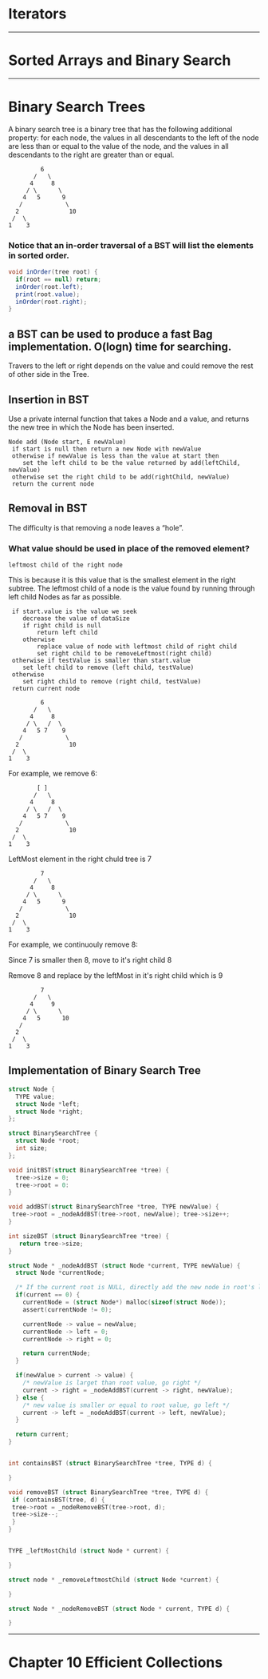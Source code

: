 # Iterators


****
# Sorted Arrays and Binary Search


***
# Binary Search Trees

A binary search tree is a binary tree that has the following additional property: for each node, the values in all descendants to the left of the node are less than or equal to the value of the node, and the values in all descendants to the right are greater than or equal.

```
         6
       /   \
      4     8
     / \      \
    4   5      9
   /            \
  2              10
 /  \
1    3  
```

### Notice that an in-order traversal of a BST will list the elements in sorted order. 

```java
void inOrder(tree root) {
  if(root == null) return;
  inOrder(root.left);
  print(root.value);
  inOrder(root.right);
}
```

## a BST can be used to produce a fast Bag implementation. O(logn) time for searching.

Travers to the left or right depends on the value and could remove the rest of other side in the Tree.

## Insertion in BST

Use a private internal function that takes a Node and a value, and returns the new tree in which the Node has been inserted.

```
Node add (Node start, E newValue)
 if start is null then return a new Node with newValue
 otherwise if newValue is less than the value at start then
    set the left child to be the value returned by add(leftChild, newValue)
 otherwise set the right child to be add(rightChild, newValue)
 return the current node
```

## Removal in BST

The difficulty is that removing a node leaves a “hole”. 

### What value should be used in place of the removed element? 

```
leftmost child of the right node
```

This is because it is this value that is the smallest element in the right subtree. The leftmost child of a node is the value found by running through left child Nodes as far as possible.


```
 if start.value is the value we seek
    decrease the value of dataSize
    if right child is null
        return left child
    otherwise
        replace value of node with leftmost child of right child
        set right child to be removeLeftmost(right child)
 otherwise if testValue is smaller than start.value
    set left child to remove (left child, testValue)
 otherwise
    set right child to remove (right child, testValue)
 return current node
```


```
         6
       /   \
      4     8
     / \   /  \
    4   5 7    9
   /            \
  2              10
 /  \
1    3  
```

For example, we remove 6:

```
        [ ]
       /   \
      4     8
     / \   /  \
    4   5 7    9
   /            \
  2              10
 /  \
1    3  
```

LeftMost element in the right chuld tree is 7

```
         7
       /   \
      4     8
     / \      \
    4   5      9
   /            \
  2              10
 /  \
1    3  
```

For example, we continuouly remove 8:

Since 7 is smaller then 8, move to it's right child 8

Remove 8 and replace by the leftMost in it's right child which is 9

```
         7
       /   \
      4     9
     / \      \
    4   5      10
   /           
  2              
 /  \
1    3  
```

## Implementation of Binary Search Tree

```c
struct Node {
  TYPE value;
  struct Node *left;
  struct Node *right;
};

struct BinarySearchTree {
  struct Node *root;
  int size;
};

void initBST(struct BinarySearchTree *tree) { 
  tree->size = 0; 
  tree->root = 0: 
}

void addBST(struct BinarySearchTree *tree, TYPE newValue) {
 tree->root = _nodeAddBST(tree->root, newValue); tree->size++; 
}

int sizeBST (struct BinarySearchTree *tree) {
   return tree->size; 
}

struct Node * _nodeAddBST (struct Node *current, TYPE newValue) {
  struct Node *currentNode;

  /* If the current root is NULL, directly add the new node in root's left child */
  if(current == 0) {
    currentNode = (struct Node*) malloc(sizeof(struct Node));
    assert(currentNode != 0);

    currentNode -> value = newValue;
    currentNode -> left = 0;
    currentNode -> right = 0;

    return currentNode;
  }

  if(newValue > current -> value) {
    /* newValue is larget than root value, go right */
    current -> right = _nodeAddBST(current -> right, newValue);
  } else {
    /* new value is smaller or equal to root value, go left */
    current -> left = _nodeAddBST(current -> left, newValue);
  }

  return current;
}


int containsBST (struct BinarySearchTree *tree, TYPE d) {

}

void removeBST (struct BinarySearchTree *tree, TYPE d) {
 if (containsBST(tree, d) {
 tree->root = _nodeRemoveBST(tree->root, d);
 tree->size--;
 }
}


TYPE _leftMostChild (struct Node * current) {

}

struct node * _removeLeftmostChild (struct Node *current) {

}

struct Node * _nodeRemoveBST (struct Node * current, TYPE d) {

}

```

***

# Chapter 10 Efficient Collections 